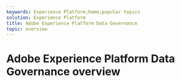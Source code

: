 ```yaml
---
keywords: Experience Platform;home;popular topics
solution: Experience Platform
title: Adobe Experience Platform Data Governance
topic: overview
---
```


# Adobe Experience Platform Data Governance overview